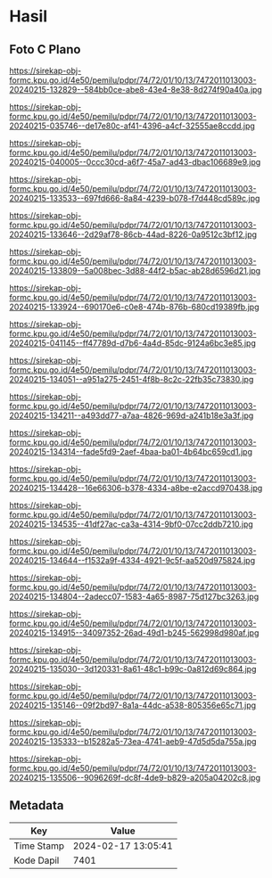 # Hasil

## Foto C Plano

https://sirekap-obj-formc.kpu.go.id/4e50/pemilu/pdpr/74/72/01/10/13/7472011013003-20240215-132829--584bb0ce-abe8-43e4-8e38-8d274f90a40a.jpg

https://sirekap-obj-formc.kpu.go.id/4e50/pemilu/pdpr/74/72/01/10/13/7472011013003-20240215-035746--de17e80c-af41-4396-a4cf-32555ae8ccdd.jpg

https://sirekap-obj-formc.kpu.go.id/4e50/pemilu/pdpr/74/72/01/10/13/7472011013003-20240215-040005--0ccc30cd-a6f7-45a7-ad43-dbac106689e9.jpg

https://sirekap-obj-formc.kpu.go.id/4e50/pemilu/pdpr/74/72/01/10/13/7472011013003-20240215-133533--697fd666-8a84-4239-b078-f7d448cd589c.jpg

https://sirekap-obj-formc.kpu.go.id/4e50/pemilu/pdpr/74/72/01/10/13/7472011013003-20240215-133646--2d29af78-86cb-44ad-8226-0a9512c3bf12.jpg

https://sirekap-obj-formc.kpu.go.id/4e50/pemilu/pdpr/74/72/01/10/13/7472011013003-20240215-133809--5a008bec-3d88-44f2-b5ac-ab28d6596d21.jpg

https://sirekap-obj-formc.kpu.go.id/4e50/pemilu/pdpr/74/72/01/10/13/7472011013003-20240215-133924--690170e6-c0e8-474b-876b-680cd19389fb.jpg

https://sirekap-obj-formc.kpu.go.id/4e50/pemilu/pdpr/74/72/01/10/13/7472011013003-20240215-041145--ff47789d-d7b6-4a4d-85dc-9124a6bc3e85.jpg

https://sirekap-obj-formc.kpu.go.id/4e50/pemilu/pdpr/74/72/01/10/13/7472011013003-20240215-134051--a951a275-2451-4f8b-8c2c-22fb35c73830.jpg

https://sirekap-obj-formc.kpu.go.id/4e50/pemilu/pdpr/74/72/01/10/13/7472011013003-20240215-134211--a493dd77-a7aa-4826-969d-a241b18e3a3f.jpg

https://sirekap-obj-formc.kpu.go.id/4e50/pemilu/pdpr/74/72/01/10/13/7472011013003-20240215-134314--fade5fd9-2aef-4baa-ba01-4b64bc659cd1.jpg

https://sirekap-obj-formc.kpu.go.id/4e50/pemilu/pdpr/74/72/01/10/13/7472011013003-20240215-134428--16e66306-b378-4334-a8be-e2accd970438.jpg

https://sirekap-obj-formc.kpu.go.id/4e50/pemilu/pdpr/74/72/01/10/13/7472011013003-20240215-134535--41df27ac-ca3a-4314-9bf0-07cc2ddb7210.jpg

https://sirekap-obj-formc.kpu.go.id/4e50/pemilu/pdpr/74/72/01/10/13/7472011013003-20240215-134644--f1532a9f-4334-4921-9c5f-aa520d975824.jpg

https://sirekap-obj-formc.kpu.go.id/4e50/pemilu/pdpr/74/72/01/10/13/7472011013003-20240215-134804--2adecc07-1583-4a65-8987-75d127bc3263.jpg

https://sirekap-obj-formc.kpu.go.id/4e50/pemilu/pdpr/74/72/01/10/13/7472011013003-20240215-134915--34097352-26ad-49d1-b245-562998d980af.jpg

https://sirekap-obj-formc.kpu.go.id/4e50/pemilu/pdpr/74/72/01/10/13/7472011013003-20240215-135030--3d120331-8a61-48c1-b99c-0a812d69c864.jpg

https://sirekap-obj-formc.kpu.go.id/4e50/pemilu/pdpr/74/72/01/10/13/7472011013003-20240215-135146--09f2bd97-8a1a-44dc-a538-805356e65c71.jpg

https://sirekap-obj-formc.kpu.go.id/4e50/pemilu/pdpr/74/72/01/10/13/7472011013003-20240215-135333--b15282a5-73ea-4741-aeb9-47d5d5da755a.jpg

https://sirekap-obj-formc.kpu.go.id/4e50/pemilu/pdpr/74/72/01/10/13/7472011013003-20240215-135506--9096269f-dc8f-4de9-b829-a205a04202c8.jpg


## Metadata

| Key        | Value               |
| ---------- | ------------------- |
| Time Stamp | 2024-02-17 13:05:41 |
| Kode Dapil | 7401                |



